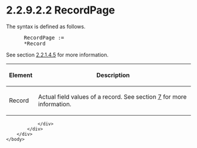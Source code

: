 <html dir="LTR" xmlns:mshelp="http://msdn.microsoft.com/mshelp" xmlns:ddue="http://ddue.schemas.microsoft.com/authoring/2003/5" xmlns:xlink="http://www.w3.org/1999/xlink" xmlns:tool="http://www.microsoft.com/tooltip">
    <head>
        <meta http-equiv="Content-Type" content="text/html; CHARSET=utf-8"></meta>
        <meta name="save" content="history"></meta>
        <title>2.2.9.2.2 RecordPage</title>
        <xml>
            <mshelp:toctitle title="2.2.9.2.2 RecordPage"></mshelp:toctitle>
            <mshelp:rltitle title="[MS-SSAS8]: RecordPage"></mshelp:rltitle>
            <mshelp:keyword index="A" term="da1ec447-39a0-4c3a-99b6-7d241a8fee26"></mshelp:keyword>
            <mshelp:attr name="DCSext.ContentType" value="open specification"></mshelp:attr>
            <mshelp:attr name="AssetID" value="da1ec447-39a0-4c3a-99b6-7d241a8fee26"></mshelp:attr>
            <mshelp:attr name="TopicType" value="kbRef"></mshelp:attr>
            <mshelp:attr name="DCSext.Title" value="[MS-SSAS8]: RecordPage" />
        </xml>
    </head>
    <body>
        <div id="header">
            <h1 class="heading">2.2.9.2.2 RecordPage</h1>
        </div>
        <div id="mainSection">
            <div id="mainBody">
                <div id="allHistory" class="saveHistory"></div>
                <div id="sectionSection0" class="section" name="collapseableSection">
                    

<p>The syntax is defined as follows.           </p>

<dl>
<dd>
<div><pre> RecordPage :=
 *Record
</pre></div>
</dd></dl>

<p>See section <a href="a0559d51-e2ab-4172-95db-700530d05c14.md">2.2.1.4.5</a> for more
information.</p>

<table>
 <thead>
  <tr>
   <th>
   <p>Element</p>
   </th>
   <th>
   <p>Description</p>
   </th>
  </tr>
 </thead>
 <tr>
  <td>
  <p>Record</p>
  </td>
  <td>
  <p>Actual field values of a record. See section <a href="d7582073-3671-4ed8-a296-b5638dc7bff7.md">7</a> for more information.</p>
  </td>
 </tr>
</table>

<p> </p>


                </div>
            </div>
        </div>
    </body>
</html>